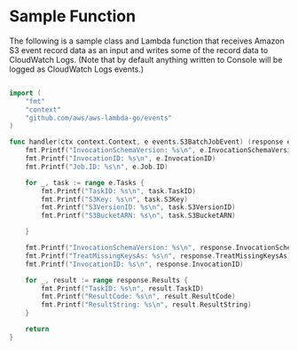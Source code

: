 # Sample Function

The following is a sample class and Lambda function that receives Amazon S3 event record data as an input and writes some of the record data to CloudWatch Logs. (Note that by default anything written to Console will be logged as CloudWatch Logs events.)

```go

import (
    "fmt"
    "context"
    "github.com/aws/aws-lambda-go/events"
)

func handler(ctx context.Context, e events.S3BatchJobEvent) (response events.S3BatchJobResponse, err error) {
    fmt.Printf("InvocationSchemaVersion: %s\n", e.InvocationSchemaVersion)
	fmt.Printf("InvocationID: %s\n", e.InvocationID)
	fmt.Printf("Job.ID: %s\n", e.Job.ID)

	for _, task := range e.Tasks {
		fmt.Printf("TaskID: %s\n", task.TaskID)
		fmt.Printf("S3Key: %s\n", task.S3Key)
		fmt.Printf("S3VersionID: %s\n", task.S3VersionID)
		fmt.Printf("S3BucketARN: %s\n", task.S3BucketARN)

	}

	fmt.Printf("InvocationSchemaVersion: %s\n", response.InvocationSchemaVersion)
	fmt.Printf("TreatMissingKeysAs: %s\n", response.TreatMissingKeysAs)
	fmt.Printf("InvocationID: %s\n", response.InvocationID)

	for _, result := range response.Results {
		fmt.Printf("TaskID: %s\n", result.TaskID)
		fmt.Printf("ResultCode: %s\n", result.ResultCode)
		fmt.Printf("ResultString: %s\n", result.ResultString)
	}

	return
}

```
